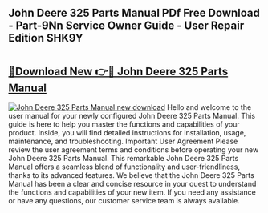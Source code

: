 ## John Deere 325 Parts Manual PDf Free Download - Part-9Nn Service Owner Guide - User Repair Edition SHK9Y

# <h2><a href="http://bc87854.oget.top/?id=John+Deere+325+Parts+Manual">🔗Download New 👉🔴 John Deere 325 Parts Manual</a></h2>

[![John Deere 325 Parts Manual new download](https://i.imgur.com/5g1atiW.png)](http://bc87854.oget.top/?id=John+Deere+325+Parts+Manual)
Hello and welcome to the user manual for your newly configured John Deere 325 Parts Manual. This guide is here to help you master the functions and capabilities of your product. Inside, you will find detailed instructions for installation, usage, maintenance, and troubleshooting. Important User Agreement Please review the user agreement terms and conditions before operating your new John Deere 325 Parts Manual. This remarkable John Deere 325 Parts Manual offers a seamless blend of functionality and user-friendliness, thanks to its advanced features. We believe that the John Deere 325 Parts Manual has been a clear and concise resource in your quest to understand the functions and capabilities of your new item. If you need any assistance or have any questions, our customer service team is always available.
